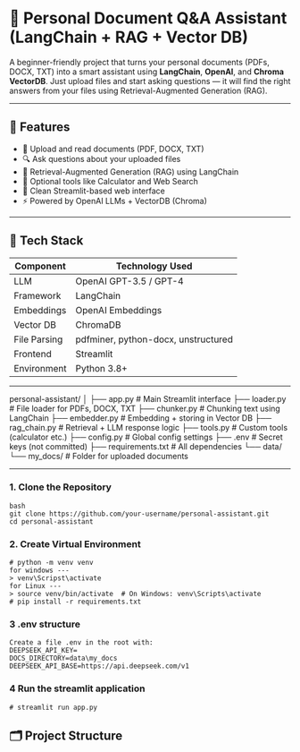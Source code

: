 # 🧠 Personal Document Q&A Assistant (LangChain + RAG + Vector DB)

A beginner-friendly project that turns your personal documents (PDFs, DOCX, TXT) into a smart assistant using **LangChain**, **OpenAI**, and **Chroma VectorDB**. Just upload files and start asking questions — it will find the right answers from your files using Retrieval-Augmented Generation (RAG).

---

## 🚀 Features

- 📄 Upload and read documents (PDF, DOCX, TXT)
- 🔍 Ask questions about your uploaded files
- 🧠 Retrieval-Augmented Generation (RAG) using LangChain
- 🔧 Optional tools like Calculator and Web Search
- 💬 Clean Streamlit-based web interface
- ⚡ Powered by OpenAI LLMs + VectorDB (Chroma)

---

## 🧰 Tech Stack

| Component     | Technology Used           |
|---------------|----------------------------|
| LLM           | OpenAI GPT-3.5 / GPT-4     |
| Framework     | LangChain                  |
| Embeddings    | OpenAI Embeddings          |
| Vector DB     | ChromaDB                   |
| File Parsing  | pdfminer, python-docx, unstructured |
| Frontend      | Streamlit                  |
| Environment   | Python 3.8+                |

---

personal-assistant/
│
├── app.py # Main Streamlit interface
├── loader.py # File loader for PDFs, DOCX, TXT
├── chunker.py # Chunking text using LangChain
├── embedder.py # Embedding + storing in Vector DB
├── rag_chain.py # Retrieval + LLM response logic
├── tools.py # Custom tools (calculator etc.)
├── config.py # Global config settings
├── .env # Secret keys (not committed)
├── requirements.txt # All dependencies
└── data/
└── my_docs/ # Folder for uploaded documents

---

### 1. Clone the Repository

```
bash
git clone https://github.com/your-username/personal-assistant.git
cd personal-assistant
```
### 2. Create Virtual Environment
```
# python -m venv venv
for windows ---
> venv\Scripst\activate
for Linux ---
> source venv/bin/activate  # On Windows: venv\Scripts\activate
# pip install -r requirements.txt

```
### 3 .env structure
```
Create a file .env in the root with:
DEEPSEEK_API_KEY=
DOCS_DIRECTORY=data\my_docs
DEEPSEEK_API_BASE=https://api.deepseek.com/v1

```
### 4 Run the streamlit application
```
# streamlit run app.py
```


## 🗂️ Project Structure

